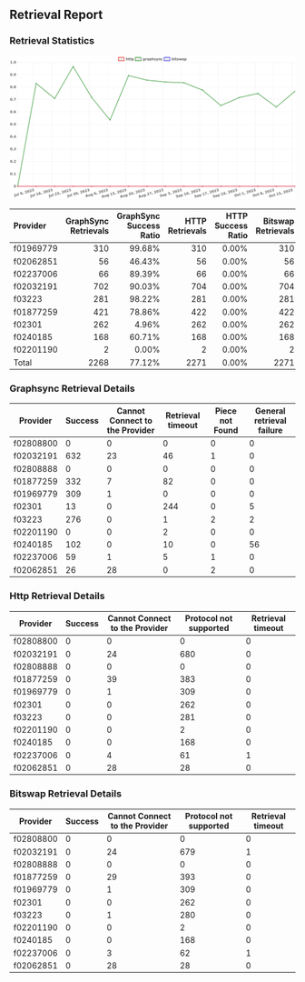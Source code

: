 ## Retrieval Report
### Retrieval Statistics
<img src="https://raw.githubusercontent.com/data-preservation-programs/filplus-checker-assets/main/filecoin-project/filecoin-plus-large-datasets/issues/2062/1697506911449.png"/>

| Provider  | GraphSync Retrievals | GraphSync Success Ratio | HTTP Retrievals | HTTP Success Ratio | Bitswap Retrievals | Bitswap Success Ratio |
| :-------- | -------------------: | ----------------------: | --------------: | -----------------: | -----------------: | --------------------: |
| f01969779 |                  310 |                  99.68% |             310 |              0.00% |                310 |                 0.00% |
| f02062851 |                   56 |                  46.43% |              56 |              0.00% |                 56 |                 0.00% |
| f02237006 |                   66 |                  89.39% |              66 |              0.00% |                 66 |                 0.00% |
| f02032191 |                  702 |                  90.03% |             704 |              0.00% |                704 |                 0.00% |
| f03223    |                  281 |                  98.22% |             281 |              0.00% |                281 |                 0.00% |
| f01877259 |                  421 |                  78.86% |             422 |              0.00% |                422 |                 0.00% |
| f02301    |                  262 |                   4.96% |             262 |              0.00% |                262 |                 0.00% |
| f0240185  |                  168 |                  60.71% |             168 |              0.00% |                168 |                 0.00% |
| f02201190 |                    2 |                   0.00% |               2 |              0.00% |                  2 |                 0.00% |
| Total     |                 2268 |                  77.12% |            2271 |              0.00% |               2271 |                 0.00% |

### Graphsync Retrieval Details
| Provider  | Success | Cannot Connect to the Provider | Retrieval timeout | Piece not Found | General retrieval failure |
| --------- | ------- | ------------------------------ | ----------------- | --------------- | ------------------------- |
| f02808800 | 0       | 0                              | 0                 | 0               | 0                         |
| f02032191 | 632     | 23                             | 46                | 1               | 0                         |
| f02808888 | 0       | 0                              | 0                 | 0               | 0                         |
| f01877259 | 332     | 7                              | 82                | 0               | 0                         |
| f01969779 | 309     | 1                              | 0                 | 0               | 0                         |
| f02301    | 13      | 0                              | 244               | 0               | 5                         |
| f03223    | 276     | 0                              | 1                 | 2               | 2                         |
| f02201190 | 0       | 0                              | 2                 | 0               | 0                         |
| f0240185  | 102     | 0                              | 10                | 0               | 56                        |
| f02237006 | 59      | 1                              | 5                 | 1               | 0                         |
| f02062851 | 26      | 28                             | 0                 | 2               | 0                         |

### Http Retrieval Details
| Provider  | Success | Cannot Connect to the Provider | Protocol not supported | Retrieval timeout |
| --------- | ------- | ------------------------------ | ---------------------- | ----------------- |
| f02808800 | 0       | 0                              | 0                      | 0                 |
| f02032191 | 0       | 24                             | 680                    | 0                 |
| f02808888 | 0       | 0                              | 0                      | 0                 |
| f01877259 | 0       | 39                             | 383                    | 0                 |
| f01969779 | 0       | 1                              | 309                    | 0                 |
| f02301    | 0       | 0                              | 262                    | 0                 |
| f03223    | 0       | 0                              | 281                    | 0                 |
| f02201190 | 0       | 0                              | 2                      | 0                 |
| f0240185  | 0       | 0                              | 168                    | 0                 |
| f02237006 | 0       | 4                              | 61                     | 1                 |
| f02062851 | 0       | 28                             | 28                     | 0                 |

### Bitswap Retrieval Details
| Provider  | Success | Cannot Connect to the Provider | Protocol not supported | Retrieval timeout |
| --------- | ------- | ------------------------------ | ---------------------- | ----------------- |
| f02808800 | 0       | 0                              | 0                      | 0                 |
| f02032191 | 0       | 24                             | 679                    | 1                 |
| f02808888 | 0       | 0                              | 0                      | 0                 |
| f01877259 | 0       | 29                             | 393                    | 0                 |
| f01969779 | 0       | 1                              | 309                    | 0                 |
| f02301    | 0       | 0                              | 262                    | 0                 |
| f03223    | 0       | 1                              | 280                    | 0                 |
| f02201190 | 0       | 0                              | 2                      | 0                 |
| f0240185  | 0       | 0                              | 168                    | 0                 |
| f02237006 | 0       | 3                              | 62                     | 1                 |
| f02062851 | 0       | 28                             | 28                     | 0                 |
